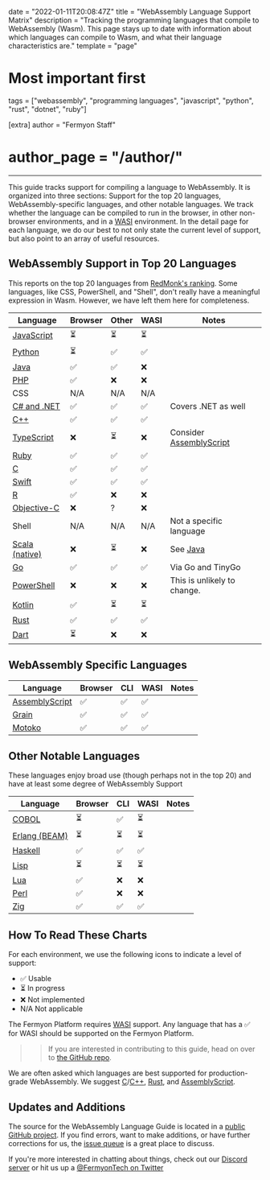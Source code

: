 date = "2022-01-11T20:08:47Z"
title = "WebAssembly Language Support Matrix"
description = "Tracking the programming languages that compile to WebAssembly (Wasm). This page stays up to date with information about which languages can compile to Wasm, and what their language characteristics are."
template = "page"

# Most important first
tags = ["webassembly", "programming languages", "javascript", "python", "rust", "dotnet", "ruby"]

[extra]
author = "Fermyon Staff"
# author_page = "/author/"
---

This guide tracks support for compiling a language to WebAssembly. It is organized into three sections: Support for the top 20 languages, WebAssembly-specific languages, and other notable languages. We track whether the language can be compiled to run in the browser, in other non-browser environments, and in a [WASI](https://wasi.dev) environment. In the detail page for each language, we do our best to not only state the current level of support, but also point to an array of useful resources.

## WebAssembly Support in Top 20 Languages

This reports on the top 20 languages from [RedMonk's ranking](https://redmonk.com/sogrady/2022/03/28/language-rankings-1-22/).
Some languages, like CSS, PowerShell, and "Shell", don't really have a meaningful expression in Wasm. However, we have left them here for completeness.

| Language                  | Browser | Other | WASI | Notes |
| ------------------------- | ------- | --- | ---- | ----- |
| [JavaScript][JavaScript]  | ⏳  | ⏳ | ⏳ | |
| [Python][Python]          | ⏳ | ✅  | ✅  |  |
| [Java][Java]              |  ✅  | ✅  | ❌ ||
| [PHP][PHP]                | ✅ | ❌ | ❌ ||
| CSS                       | N/A | N/A | N/A |  |
| [C# and .NET][CSHARP]     | ✅ | ✅ | ✅ | Covers .NET as well |
| [C++][CPLUSPLUS]          | ✅  | ✅ | ✅ | |
| [TypeScript][TypeScript]  |  ❌  | ⏳ | ❌ | Consider [AssemblyScript](/wasm-languages/assemblyscript)|
| [Ruby][Ruby]              | ✅ | ✅ | ✅ |  |
| [C][C]                    | ✅  | ✅ | ✅ | |
| [Swift][Swift]            | ✅  | ✅ | ✅ | |
| [R][R]                    | ✅  | ❌ | ❌ | |
| [Objective-C][ObjectiveC] | ❌  | ? | ❌ | |
| Shell                     | N/A | N/A | N/A | Not a specific language |
| [Scala (native)][Scala]   | ❌  | ⏳ | ❌ | See [Java](/wasm-languages/java) |
| [Go][Go]                  | ✅  | ✅ | ✅ | Via Go and TinyGo|
| [PowerShell][PowerShell]  | ❌  | ❌ | ❌ | This is unlikely to change. |
| [Kotlin][Kotlin]          | ✅ | ⏳ | ⏳ |  |
| [Rust][Rust]              | ✅  | ✅ | ✅ | |
| [Dart][Dart]              | ⏳ | ❌ | ❌ ||

## WebAssembly Specific Languages
| Language                  | Browser | CLI | WASI | Notes |
| ------------------------- | ------- | --- | ---- | ----- |
| [AssemblyScript][AssemblyScript] | ✅  | ✅ | ✅ | |
| [Grain][Grain]                   | ✅  | ✅ | ✅ | |
| [Motoko][Motoko]                 | ✅  | ✅ | ✅ | |

## Other Notable Languages

These languages enjoy broad use (though perhaps not in the top 20) and have at least some degree of WebAssembly Support

| Language                  | Browser | CLI | WASI | Notes |
| ------------------------- | ------- | --- | ---- | ----- |
| [COBOL][Cobol]            |⏳ | ✅ | ⏳ |  |
| [Erlang (BEAM)][Erlang]   | ⏳ | ⏳ | ⏳ |  |
| [Haskell][Haskell]        | ✅  | ✅ | ✅ | |
| [Lisp][Lisp]              | ⏳ | ⏳ | ⏳ |  |
| [Lua][Lua]                | ✅ | ❌ | ❌ |  |
| [Perl][Perl]              | ✅ | ❌ | ❌ |  |
| [Zig][Zig]                | ✅  | ✅ | ✅ | |

## How To Read These Charts

For each environment, we use the following icons to indicate a level of support:

- ✅  Usable
- ⏳ In progress
- ❌ Not implemented
- N/A Not applicable

The Fermyon Platform requires [WASI](https://wasi.dev) support. Any language that has a ✅ for WASI should be supported on the Fermyon Platform.

>> If you are interested in contributing to this guide, head on over to [the GitHub repo](https://github.com/fermyon/wasm-languages).

We are often asked which languages are best supported for production-grade WebAssembly. We suggest [C][C]/[C++][CPLUSPLUS], [Rust][Rust], and [AssemblyScript][AssemblyScript].

## Updates and Additions

The source for the WebAssembly Language Guide is located in a [public GitHub project](https://github.com/fermyon/wasm-languages). If you find errors, want to make additions, or have further corrections for us, the [issue queue](https://github.com/fermyon/wasm-languages/issues) is a great place to discuss.

If you're more interested in chatting about things, check out our [Discord server](https://discord.gg/AAFNfS7NGf) or hit us up a [@FermyonTech on Twitter](https://twitter.com/fermyontech)

[JavaScript]: /wasm-languages/javascript
[Python]: /wasm-languages/python
[Java]: /wasm-languages/java
[PHP]: /wasm-languages/php
[CPLUSPLUS]: /wasm-languages/cpp
[CSHARP]: /wasm-languages/c-sharp
[TypeScript]: /wasm-languages/typescript
[Ruby]: /wasm-languages/ruby
[C]: /wasm-languages/c-lang
[Swift]: /wasm-languages/swift
[R]: /wasm-languages/r-lang
[ObjectiveC]: /wasm-languages/objective-c
[Scala]: /wasm-languages/scala
[Go]: /wasm-languages/go-lang
[PowerShell]: /wasm-languages/powershell
[Kotlin]: /wasm-languages/kotlin
[Rust]: /wasm-languages/rust
[Dart]: /wasm-languages/dart

[AssemblyScript]: /wasm-languages/assemblyscript
[Grain]: /wasm-languages/grain
[Motoko]: /wasm-languages/motoko

[Cobol]: /wasm-languages/cobol
[Erlang]: /wasm-languages/erlang-beam
[Haskell]: /wasm-languages/haskell
[Lisp]: /wasm-languages/lisp
[Lua]: /wasm-languages/lua
[perl]: /wasm-languages/perl
[Zig]: /wasm-languages/zig

